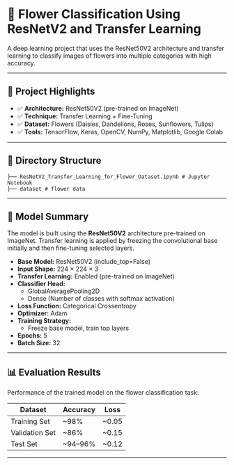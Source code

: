 # 🌸 Flower Classification Using ResNetV2 and Transfer Learning

A deep learning project that uses the ResNet50V2 architecture and transfer learning to classify images of flowers into multiple categories with high accuracy.

---

## 📌 Project Highlights

- ✅ **Architecture:** ResNet50V2 (pre-trained on ImageNet)
- ✅ **Technique:** Transfer Learning + Fine-Tuning
- ✅ **Dataset:** Flowers (Daisies, Dandelions, Roses, Sunflowers, Tulips)
- ✅ **Tools:** TensorFlow, Keras, OpenCV, NumPy, Matplotlib, Google Colab

---

## 📁 Directory Structure
```
├── ResNetV2_Transfer_Learning_for_Flower_Dataset.ipynb # Jupyter Notebook
├── dataset # flower data
```
---
## 🧠 Model Summary

The model is built using the **ResNet50V2** architecture pre-trained on ImageNet. Transfer learning is applied by freezing the convolutional base initially and then fine-tuning selected layers.

- **Base Model:** ResNet50V2 (include_top=False)
- **Input Shape:** 224 × 224 × 3
- **Transfer Learning:** Enabled (pre-trained on ImageNet)
- **Classifier Head:**
  - GlobalAveragePooling2D
  - Dense (Number of classes with softmax activation)
- **Loss Function:** Categorical Crossentropy
- **Optimizer:** Adam
- **Training Strategy:**
  - Freeze base model, train top layers
- **Epochs:** 5
- **Batch Size:** 32
---

## 📊 Evaluation Results

Performance of the trained model on the flower classification task:

| Dataset       | Accuracy     | Loss        |
|---------------|--------------|-------------|
| Training Set  | ~98%         | ~0.05       |
| Validation Set| ~86%         | ~0.15       |
| Test Set      | ~94–96%      | ~0.12       |


---

